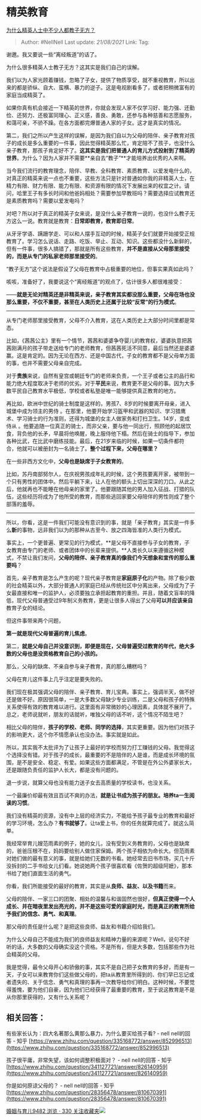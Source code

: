 # 精英教育
[为什么精英人士中不少人都教子无方？](https://www.zhihu.com/question/44390835/answer/868682899)

> Author: #NellNell
> Last update: *21/08/2021*
> Link:
> Tag:

谢邀。我又要说一些“离经叛道”的话了。

为什么很多精英人士教子无方？这其实是我们自己的误解。

我们以为人家光顾着赚钱，忽略了子女，提供了物质享受，就不重视教育，所以出来的都是骄纵、自大、蛮横、暴力的逆子。这是电视剧看多了，或者把稍微富有的家庭当成精英了。

如果你真有机会接近一下精英的世界，你就会发现人家不仅学习好、能力强、还勤俭、还努力、还极富同理心、正义感，善良、勇敢，还参与各种慈善和志愿服务，和蔼可亲，不骄不躁。在各方面都完爆普通人家的子女。这才是真实的情况。

第二，我们之所以产生这样的误解，是因为我们自以为父母的陪伴、亲子教育对孩子的成长是多么重要的一件事，因此觉得精英那么忙，肯定陪不了孩子，也没什么亲子教育，那孩子肯定好不了。**这其实是我们把普通人的育儿方式投射到了精英的世界**。为什么？因为人家并不需要**亲自去“教子”**才能培养出优秀的人来啊。

当今我们流行的教育理念，陪伴、早教、全科教育、素质教育、以爱发电什么的，对真正的精英来说一点也不重要，这些方法只是针对普通如你我的非精英人士，在精力有限、财力有限、能力有限、和资源有限的情况下发展出来的权宜之计。请问，哈里王子有多长时间和他爸妈相处？需要参加早教班吗？需要选择应试教育还是素质教育吗？需要以爱发电吗？

对吧？所以对于真正的精英子女来说，是没什么亲子教育一说的，也没什么教子无方这么一说。教育就是教育：**日常即教育，教育即日常**。

从牙牙学语、蹒跚学走、可以和人摆手互动的时候，精英子女们就要开始接受正规教育了。学习怎么说话、走路、吃饭、举止、互动、知识。这些都没什么新鲜的，但有一件事，很多人搞错了，那就是所有这些教育，**并不是直接从父母那里接受的，而是从专门的私家老师那里接受的**。

“教子无方”这个说法是假设了父母在教育中占极重要的地位，但事实果真如此吗？

咳咳，准备好了，我要说这个“离经叛道”的观点了，估计很多人都很难接受：

——**就是无论对精英还是非精英来说，亲子教育其实都没那么重要，父母在场也没那么重要，不仅不重要，甚至在人类历史上还属于比较“反常”的行为模式**。

---

从专门老师那里接受教育，父母不介入教育，这在人类历史上大部分时间里都是常态。

比如，《茜茜公主》里有一个情节，茜茜和婆婆争夺婴儿的教育权，婆婆执意把茜茜刚满月的孩子带走送给专门的老师教育，但茜茜死活不同意，最后当然还是婆婆赢。这是肯定的。因为无论在西方、还是中国古代，子女的教育都不是父母单方面的事，也并不需要父母亲自完成。

对于**贵族**来说，自然有皇宫或朝廷专门的老师来负责，一个王子或者公主的品行和能力绝大程度取决于老师的优劣。对于**平民**来说，教育更不是父母的事。因为大多数平民自己教育水平极低，学校或者私塾是唯一能够提供真正教育的地方。

再比如，欧洲中世纪的骑士制度是这样的，男孩7、8岁的时候要离开母亲，进入城堡中成为领主的男侍 。在那里，他要开始学习盔甲和武器的知识、学习猎鹰术、学习骑士的行为准则，还得为城堡的女主人做家务和打扫卫生。14岁，变成侍从 。他要追随一位真正的骑士，而非父亲，要与他一同出行，照顾他的起居饮食，背负他的长矛，早晨将他唤醒，晚上服侍他下榻。然后在骑士的指导下，参加各种比武，在比武中磨练技能。最后，在21岁来临的时候，如果一切条件都符合，他就可以被册封为一名骑士了。**整个过程下来，父母在哪里？**

在一些非西方文化中，**父母也是缺席于子女教育的**。

比如，苏丹南部努尔人，在庆祝男孩成年礼的时候，这个男孩要离开家，被带到一个只有男性的团体中。然后平躺下来，让人在他的额头上切出深深的刀口。从此之后，他就再也不能睡在他母亲的家里了。他要跟随其他的男人加入征战、打猎的队伍，这些经历将成为了他所受的教育，而那些逃回家要父母陪伴的男性则成了整个部落的羞辱。

---

所以，你看，这是一件我们可能没有意识到的事，就是「亲子教育」其实是一件多么**新**的事物，远非我们以为的那种从古至今、放之四海皆准的人类行为模式。

事实上，一个更普遍、更常见的行为模式，**是父母不直接参与子女的教育，子女教育由专门的老师、或者团体中的长辈来提供。**人类长久以来遵循这种模式，不禁让我们发问，**父母的陪伴、亲子教育真的像我们今天想象和宣传的那么重要吗**？

首先，亲子教育是怎么产生的呢？现代亲子教育是**家庭原子化**的产物。除了极少数的社会精英以外，大部分普通人的家庭已经从传统社区中分离出来，父母成为了子女最直接和唯一的监护人，必须要独立承担起教育的重担。并且，随着文盲率的降低，现代父母普通受过9年制义务教育，更是让很多人得出了父母**可以并应该亲自**教育子女的结论。

但这件事带来两个问题，

**第一就是现代父母普遍的育儿焦虑**。

第二，**就是父母自己并没意识到，即便是现在，父母普遍受过教育的年代，绝大多数的父母也是没资格教育自己的小孩的。**

那么，父母的缺席、不亲自参与亲子教育，真的那么糟糕吗？

父母在育儿这件事上几乎注定是要失败的。

我们现在极其强调父母的陪伴、亲子教育、育儿宝典。事实上，强调半天，做不好还是做不好。原因很简单，一是大多数父母缺少专业训练，二是父母和孩子的特殊关系使得有效的教育难以进行。这里面有非常微妙的心理因素，具体就不展开了。总之，老师说就听，朋友的话就听，唯独父母的话不听，这个情况不陌生吧？

相比父母的陪伴，**孩子的学校、老师、同学的选择**，其实更重要。因为他们对孩子的影响更大，这个你不情愿承认也没办法。事实就是如此。

所以，其实我不太批评为了让孩子上最好的学校而努力打工赚钱的父母。我觉得这个选择没有错。对于孩子的成长，最重要的不是陪伴的人是谁，而是成长环境的氛围，是不是安全、稳定、有爱。如果这些方面都满足，不管是在外公外婆家长大，还是跟随负责任的监护人长大，都是没有问题的。

退一步说，就算父母也没有能力送子女去高质量的学校读书，也没关系。

一个最廉价却最有效且百试不爽的办法，**就是让书成为孩子的朋友。培养ta一生阅读的习惯**。

我们没有精英的资源，没有中上层的经济实力，不能给予孩子最专业的教育和最好的学习环境，怎么办？**有书就够了**。让ta爱上书，你的任务就算完成了。就这么简单。

我经常举育儿嫂范雨素的例子，她的女儿，没有受到义务教育的，父母也是缺席的，爸爸压根不在，妈妈要给别人做住家保姆。两个孩子相依为命长大。但范雨素对她们做的最有意义的事，就是给她们无数的书看。她经常去旧书市场，买几十斤没拆封的二手书给女儿们看。她说她两个孩子很喜欢看《佐贺的超级阿嬷》，那本书给了她们直面生活的勇气。

你看，我们所能接受的最好的教育，其实是从**良师、益友、以及书籍**而来。

父母的陪伴、一家三口的团聚、相处的温馨与和谐固然也很好，**但真正使得一个人成长、并在暗夜里发出亮光的，并不是这些可爱的家庭时光，而是真正的教育所给予我们的信念、勇气、和真理**。

那父母的责任是什么呢？是把这些良师、益友和书籍介绍给我们。

为什么父母自己不能成为我们的良师益友和精神力量的来源呢？Well，说句不好听的话，大多数的父母确实没这个资格。不是所有，但是大多数，包括那些作为社会精英的父母。

我是觉得，最令父母开心和骄傲的事，其实不是自己把子女教育的多好，而是有一天，子女可以来教育你们这些做父母的，把ta从教育里所得到的、你们早已忘记或者遗失的、关于信念、勇气和真理的事再一次教导给你们明白。这种时候，不要觉得羞愧，要为他们自豪，因为他们已经获得了最重要的教育，至于说这教育是不是从你那里获得的，又有什么关系呢？

## 相关回答：

有些家长认为：四大名著那么黄那么暴力，为什么要买给孩子看? - nell nell的回答 - 知乎 [https://www.zhihu.com/question/335168772/answer/852996513](https://www.zhihu.com/question/335168772/answer/852996513)

孩子很平庸，非常失望，该如何调整积极面对？ - nell nell的回答 - 知乎 [https://www.zhihu.com/question/341127721/answer/826140959](https://www.zhihu.com/question/341127721/answer/826140959)

你是如何原谅父母的？ - nell nell的回答 - 知乎 [https://www.zhihu.com/question/28356478/answer/810670391](https://www.zhihu.com/question/28356478/answer/810670391)

[婚姻与育儿9482 浏览 · 330 关注收藏夹![](https://pic2.zhimg.com/80/v2-b2918ef3f9c19572ba524ac59316a917_1440w.png)](https://www.zhihu.com/collection/392286798)
